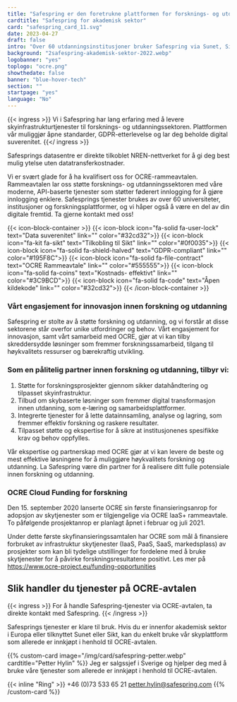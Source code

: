 ```yaml
---
title: "Safespring er den foretrukne plattformen for forsknings- og utdanningssektoren"
cardtitle: "Safespring for akademisk sektor"
card: "safespring_card_11.svg"
date: 2023-04-27
draft: false
intro: "Over 60 utdanningsinstitusjoner bruker Safespring via Sunet, Sikt eller direkte gjennom GÉANTs OCRE-rammeavtale."
background: "2safespring-akademisk-sektor-2022.webp"
logobanner: "yes"
toplogo: "ocre.png"
showthedate: false
banner: "blue-hover-tech"
section: ""
startpage: "yes"
language: "No"
---
```


{{< ingress >}}
Vi i Safespring har lang erfaring med å levere skyinfrastrukturtjenester til forsknings- og utdanningssektoren. Plattformen vår muliggjør åpne standarder, GDPR-etterlevelse og lar deg beholde digital suverenitet.
{{</ ingress >}}

Safesprings datasentre er direkte tilkoblet NREN-nettverket for å gi deg best mulig ytelse uten datatransferkostnader.

Vi er svært glade for å ha kvalifisert oss for OCRE-rammeavtalen. Rammeavtalen lar oss støtte forsknings- og utdanningssektoren med våre moderne, API-baserte tjenester som støtter føderert innlogging for å gjøre innlogging enklere. Safesprings tjenester brukes av over 60 universiteter, institusjoner og forskningsplattformer, og vi håper også å være en del av din digitale fremtid. Ta gjerne kontakt med oss!

{{< icon-block-container >}}
{{< icon-block icon="fa-solid fa-user-lock" text="Data suverenitet" link="" color="#32cd32">}}
{{< icon-block icon="fa-kit fa-sikt" text="Tilkobling til Sikt" link="" color="#0f0035">}}
{{< icon-block icon="fa-solid fa-shield-halved" text="GDPR-compliant" link="" color="#195F8C">}}
{{< icon-block icon="fa-solid fa-file-contract" text="OCRE Rammeavtale" link="" color="#555555">}}
{{< icon-block icon="fa-solid fa-coins" text="Kostnads- effektivt" link="" color="#3C9BCD">}}
{{< icon-block icon="fa-solid fa-code" text="Åpen kildekode" link="" color="#32cd32">}}
{{< /icon-block-container >}}

### Vårt engasjement for innovasjon innen forskning og utdanning
Safespring er stolte av å støtte forskning og utdanning, og vi forstår at disse sektorene står overfor unike utfordringer og behov. Vårt engasjement for innovasjon, samt vårt samarbeid med OCRE, gjør at vi kan tilby skreddersydde løsninger som fremmer forskningssamarbeid, tilgang til høykvalitets ressurser og bærekraftig utvikling.

### Som en pålitelig partner innen forskning og utdanning, tilbyr vi:

1. Støtte for forskningsprosjekter gjennom sikker datahåndtering og tilpasset skyinfrastruktur.
1. Tilbud om skybaserte løsninger som fremmer digital transformasjon innen utdanning, som e-læring og samarbeidsplattformer.
1. Integrerte tjenester for å lette datainnsamling, analyse og lagring, som fremmer effektiv forskning og raskere resultater.
1. Tilpasset støtte og ekspertise for å sikre at institusjonenes spesifikke krav og behov oppfylles.

Vår ekspertise og partnerskap med OCRE gjør at vi kan levere de beste og mest effektive løsningene for å muliggjøre høykvalitets forskning og utdanning. La Safespring være din partner for å realisere ditt fulle potensiale innen forskning og utdanning.

### OCRE Cloud Funding for forskning
Den 15. september 2020 lanserte OCRE sin første finansieringsanrop for adopsjon av skytjenester som er tilgjengelige via OCRE IaaS+ rammeavtale. To påfølgende prosjektanrop er planlagt åpnet i februar og juli 2021.

Under dette første skyfinansieringssamtalen har OCRE som mål å finansiere forbruket av infrastruktur skytjenester (IaaS, PaaS, SaaS, markedsplass) av prosjekter som kan bli tydelige utstillinger for fordelene med å bruke skytjenester for å påvirke forskningsresultatene positivt. Les mer på https://www.ocre-project.eu/funding-opportunities

## Slik handler du tjenester på OCRE-avtalen
{{< ingress >}}
For å handle Safespring-tjenester via OCRE-avtalen, ta direkte kontakt med Safespring.
{{< /ingress >}}

Safesprings tjenester er klare til bruk. Hvis du er innenfor akademisk sektor i Europa eller tilknyttet Sunet eller Sikt, kan du enkelt bruke vår skyplattform som allerede er innkjøpt i henhold til OCRE-avtalen.

{{% custom-card image="/img/card/safespring-petter.webp" cardtitle="Petter Hylin" %}}
Jeg er salgssjef i Sverige og hjelper deg med å bruke våre tjenester som allerede er innkjøpt i henhold til OCRE-avtalen.

{{< inline "Ring" >}} +46 (0)73 533 65 21
petter.hylin@safespring.com
{{% /custom-card %}}